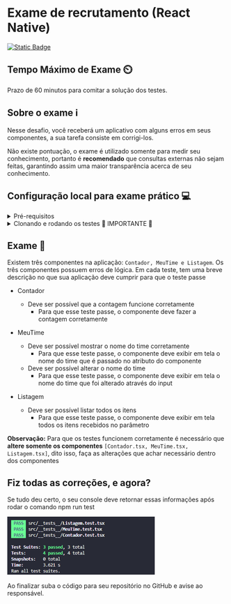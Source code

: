 # Exame de recrutamento (React Native)
[![Static Badge](https://img.shields.io/badge/Prodemge-Recrutamento?color=red)](https://www.prodemge.gov.br/)

## Tempo Máximo de Exame ⏲️

Prazo de 60 minutos para comitar a solução dos testes.

## Sobre o exame ℹ️

Nesse desafio, você receberá um aplicativo com alguns erros em seus componentes, a sua tarefa consiste em corrigi-los.

Não existe pontuação, o exame é utilizado somente para medir seu conhecimento, portanto é **recomendado** que consultas externas não sejam feitas, garantindo assim uma maior transparência acerca de seu conhecimento.

## Configuração local para exame prático 💻

<details>
  <summary>Pré-requisitos</summary>

- Conta no Github - Acesse o [link](https://github.com/) para entrar em sua conta ou se cadastrar.

- Git instalado - Acesse o [link](https://git-scm.com/downloads) para realizar o download do executável conforme seu sistema operacional. Não é necessário mudar nenhuma configuração na instalação, apenas seguir os passos (next) até a finalização da instalação.

- Node.js instalado - Acesse o [link](https://nodejs.org/pt-br/download) para realizar o download.

</details>

<details>
  <summary>Clonando e rodando os testes 🔴 IMPORTANTE 🔴</summary>

1. **Clonar o repositório:** Para iniciar o exame você deve clonar este repositório ```git clone https://github.com/prodemge-mg/exame-recrutamento-rn.git```
2. **Instalar as dependências:** Dentro da raiz do projeto, você irá rodar o seguinte comando: ```npm install```
3. **Rodando os testes:**  Dentro da raiz do projeto, você irá rodar o seguinte comando: ```npm run test```

No seu console deve aparecer ás seguintes informações:

![1705952067499](image/README/1705952067499.png)

</details>




## Exame 📝

Existem três componentes na aplicação: ```Contador, MeuTime e Listagem```. Os três componentes possuem erros de lógica. Em cada teste, tem uma breve descrição no que sua aplicação deve cumprir para que o teste passe

-	Contador 
    -	Deve ser possível que a contagem funcione corretamente
        -	Para que esse teste passe, o componente deve fazer a contagem corretamente

-	MeuTime
    -	Deve ser possível mostrar o nome do time corretamente
        -	Para que esse teste passe, o componente deve exibir em tela o nome do time que é passado no atributo do componente
    -	Deve ser possível alterar o nome do time
        -	Para que esse teste passe, o componente deve exibir em tela o nome do time que foi alterado através do input

-	Listagem
    -	Deve ser possível listar todos os itens
        -	Para que esse teste passe, o componente deve exibir em tela todos os itens recebidos no parâmetro


**Observação:** Para que os testes funcionem corretamente é necessário que **altere somente os componentes** ```[Contador.tsx, MeuTime.tsx, Listagem.tsx]```, dito isso, faça as alterações que achar necessário dentro dos componentes


## Fiz todas as correções, e agora?

Se tudo deu certo, o seu console deve retornar essas informações após rodar o comando npm run test

![1705952511938](image/README/1705952511938.png)

Ao finalizar suba o código para seu repositório no GitHub e avise ao responsável.
